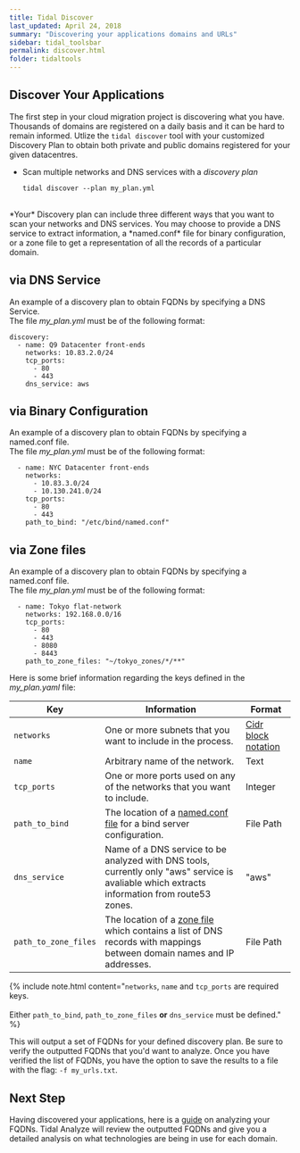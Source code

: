 ```yaml
---
title: Tidal Discover
last_updated: April 24, 2018
summary: "Discovering your applications domains and URLs"
sidebar: tidal_toolsbar
permalink: discover.html
folder: tidaltools
---
```


## Discover Your Applications

The first step in your cloud migration project is discovering what you have. Thousands of domains are registered on a daily basis and it can be hard to remain
informed. Utlize the `tidal discover` tool with your customized Discovery Plan to obtain both private and public domains registered for your given datacentres. 

- Scan multiple networks and DNS services with a *discovery plan*

    `` tidal discover --plan my_plan.yml ``

<br>
*Your* Discovery plan can include three different ways that you want to scan your networks and DNS services. You may choose to provide a DNS service to extract information, a *named.conf* file for binary configuration, or a zone file to get a representation of all the records of a particular domain.

## via DNS Service
An example of a discovery plan to obtain FQDNs by specifying a DNS Service.
<br>
The file *my_plan.yml* must be of the following format:

```
discovery:
  - name: Q9 Datacenter front-ends
    networks: 10.83.2.0/24
    tcp_ports:
      - 80
      - 443
    dns_service: aws
```
## via Binary Configuration
An example of a discovery plan to obtain FQDNs by specifying a named.conf file.
<br>
The file *my_plan.yml* must be of the following format:

```
  - name: NYC Datacenter front-ends
    networks: 
      - 10.83.3.0/24
      - 10.130.241.0/24 
    tcp_ports:
      - 80
      - 443
    path_to_bind: "/etc/bind/named.conf"
```
## via Zone files
An example of a discovery plan to obtain FQDNs by specifying a named.conf file.
<br>
The file *my_plan.yml* must be of the following format:

```  
  - name: Tokyo flat-network
    networks: 192.168.0.0/16
    tcp_ports:
      - 80
      - 443
      - 8080
      - 8443
    path_to_zone_files: "~/tokyo_zones/*/**"

```

Here is some brief information regarding the keys defined in the *my_plan.yaml* file:


| Key               | Information                                                                                                                                            | Format                      |
| --------------------|--------------------------------------------------------------------------------------------------------------------------------------------------------|------------------------------------------------------------------------------------|
| `networks`          | One or more subnets that you want to include in the process.                                                                                           | [Cidr block notation](https://en.wikipedia.org/wiki/Classless_Inter-Domain_Routing)       
| `name`              | Arbitrary name of the network.                                                                                                                         | Text                      
| `tcp_ports`         | One or more ports used on any of the networks that you want to include.                                                                                | Integer             
| `path_to_bind`      | The location of a [named.conf file](https://www.centos.org/docs/5/html/Deployment_Guide-en-US/s1-bind-namedconf.html) for a bind server configuration. | File Path         
| `dns_service`       | Name of a DNS service to be analyzed with DNS tools, currently only "aws" service is avaliable which extracts information from route53 zones.          | "aws"                  
| `path_to_zone_files`| The location of a [zone file](https://help.dyn.com/how-to-format-a-zone-file/) which contains a list of DNS records with mappings between domain names and IP addresses. | File Path

{% include note.html content="`networks`, `name` and `tcp_ports` are required keys. <br/><br/> Either `path_to_bind`, `path_to_zone_files` **or** `dns_service` must be defined." %}

This will output a set of FQDNs for your defined discovery plan. Be sure to verify the outputted FQDNs that you'd want to analyze.
Once you have verified the list of FQDNs, you have the option to save the results to a file with the flag: `-f my_urls.txt`.

## Next Step

Having discovered your applications, here is a [guide](analyze.html) on analyzing your FQDNs. Tidal Analyze will review the outputted FQDNs and give you a detailed analysis on what technologies are being in use for each domain.